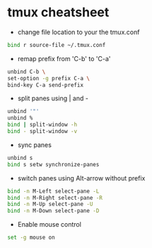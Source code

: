 # tmux cheatsheet

- change file location to your the tmux.conf

```bash
bind r source-file ~/.tmux.conf
```

- remap prefix from 'C-b' to 'C-a'

```bash
unbind C-b \
set-option -g prefix C-a \
bind-key C-a send-prefix
```

- split panes using | and -

```bash
unbind '"'
unbind %
bind | split-window -h
bind - split-window -v
```

- sync panes

```bash
unbind s
bind s setw synchronize-panes
```

- switch panes using Alt-arrow without prefix

```bash
bind -n M-Left select-pane -L
bind -n M-Right select-pane -R
bind -n M-Up select-pane -U
bind -n M-Down select-pane -D
```

- Enable mouse control

```bash
set -g mouse on
```
